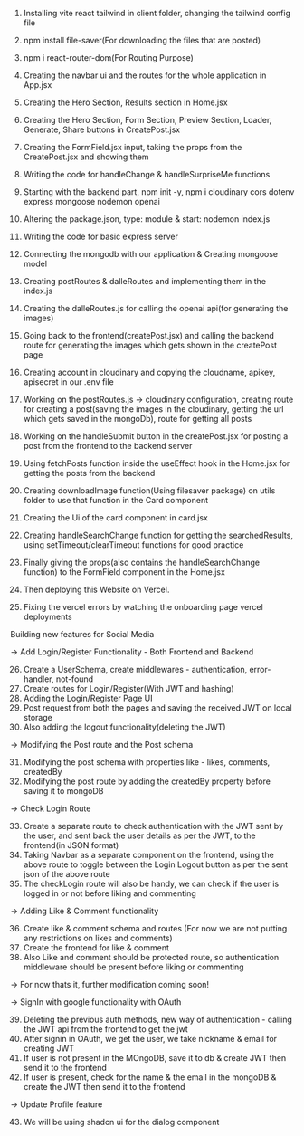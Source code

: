 1. Installing vite react tailwind in client folder, changing the tailwind config file
2. npm install file-saver(For downloading the files that are posted)
3. npm i react-router-dom(For Routing Purpose)
4. Creating the navbar ui and the routes for the whole application in App.jsx
5. Creating the Hero Section, Results section in Home.jsx
6. Creating the Hero Section, Form Section, Preview Section, Loader, Generate, Share buttons in CreatePost.jsx
7. Creating the FormField.jsx input, taking the props from the CreatePost.jsx and showing them
8. Writing the code for handleChange & handleSurpriseMe functions



9. Starting with the backend part, npm init -y, npm i cloudinary cors dotenv express mongoose nodemon openai
10. Altering the package.json, type: module & start: nodemon index.js
11. Writing the code for basic express server
12. Connecting the mongodb with our application & Creating mongoose model
13. Creating postRoutes & dalleRoutes and implementing them in the index.js
14. Creating the dalleRoutes.js for calling the openai api(for generating the images)
15. Going back to the frontend(createPost.jsx) and calling the backend route for generating the images which gets shown in the createPost page
16. Creating account in cloudinary and copying the cloudname, apikey, apisecret in our .env file
17. Working on the postRoutes.js -> cloudinary configuration, creating route for creating a post(saving the images in the cloudinary, getting the url which gets saved in the mongoDb), route for getting all posts
18. Working on the handleSubmit button in the createPost.jsx for posting a post from the frontend to the backend server



19. Using fetchPosts function inside the useEffect hook in the Home.jsx for getting the posts from the backend
20. Creating downloadImage function(Using filesaver package) on utils folder to use that function in the Card component
21. Creating the Ui of the card component in card.jsx
22. Creating handleSearchChange function for getting the searchedResults, using setTimeout/clearTimeout functions for good practice
23. Finally giving the props(also contains the handleSearchChange function) to the FormField component in the Home.jsx


24. Then deploying this Website on Vercel.
25. Fixing the vercel errors by watching the onboarding page vercel deployments






Building new features for Social Media

-> Add Login/Register Functionality - Both Frontend and Backend

26. Create a UserSchema, create middlewares - authentication, error-handler, not-found
27. Create routes for Login/Register(With JWT and hashing)
28. Adding the Login/Register Page UI
29. Post request from both the pages and saving the received JWT on local storage
30. Also adding the logout functionality(deleting the JWT)


-> Modifying the Post route and the Post schema

31. Modifying the post schema with properties like - likes, comments, createdBy
32. Modifying the post route by adding the createdBy property before saving it to mongoDB




-> Check Login Route

33. Create a separate route to check authentication with the JWT sent by the user, and sent back the user details as per the JWT, to the frontend(in JSON format)
34. Taking Navbar as a separate component on the frontend, using the above route to toggle between the Login Logout button as per the sent json of the above route
35. The checkLogin route will also be handy, we can check if the user is logged in or not before liking and commenting




-> Adding Like & Comment functionality

36. Create like & comment schema and routes (For now we are not putting any restrictions on likes and comments)
37. Create the frontend for like & comment
38. Also Like and comment should be protected route, so authentication middleware should be present before liking or commenting



-> For now thats it, further modification coming soon!

-> SignIn with google functionality with OAuth

39. Deleting the previous auth methods, new way of authentication - calling the JWT api from the frontend to get the jwt
40. After signin in OAuth, we get the user, we take nickname & email for creating JWT
41. If user is not present in the MOngoDB, save it to db & create JWT then send it to the frontend
42. If user is present, check for the name & the email in the mongoDB & create the JWT then send it to the frontend



-> Update Profile feature

43. We will be using shadcn ui for the dialog component

